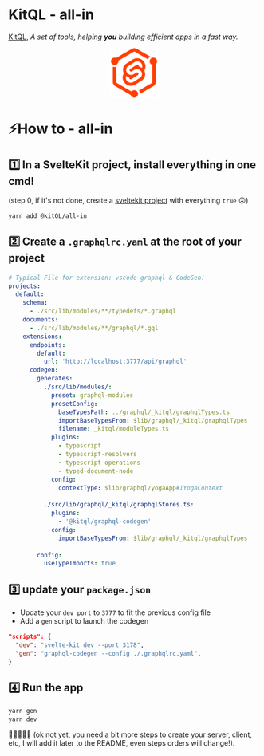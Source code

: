 # KitQL - all-in

[KitQL](https://github.com/jycouet/kitql#kitql), _A set of tools, helping **you** building efficient apps in a fast way._

<p align="center">
  <img src="../../logo.svg" width="100" />
</p>

# ⚡How to - all-in

## 1️⃣ In a SvelteKit project, install everything in one cmd!

(step 0, if it's not done, create a [sveltekit project](https://kit.svelte.dev/) with everything `true` 🙃)

```bash
yarn add @kitQL/all-in
```

## 2️⃣ Create a `.graphqlrc.yaml` at the root of your project

```yaml
# Typical File for extension: vscode-graphql & CodeGen!
projects:
  default:
    schema:
      - ./src/lib/modules/**/typedefs/*.graphql
    documents:
      - ./src/lib/modules/**/graphql/*.gql
    extensions:
      endpoints:
        default:
          url: 'http://localhost:3777/api/graphql'
      codegen:
        generates:
          ./src/lib/modules/:
            preset: graphql-modules
            presetConfig:
              baseTypesPath: ../graphql/_kitql/graphqlTypes.ts
              importBaseTypesFrom: $lib/graphql/_kitql/graphqlTypes
              filename: _kitql/moduleTypes.ts
            plugins:
              - typescript
              - typescript-resolvers
              - typescript-operations
              - typed-document-node
            config:
              contextType: $lib/graphql/yogaApp#IYogaContext

          ./src/lib/graphql/_kitql/graphqlStores.ts:
            plugins:
              - '@kitql/graphql-codegen'
            config:
              importBaseTypesFrom: $lib/graphql/_kitql/graphqlTypes

        config:
          useTypeImports: true
```

## 3️⃣ update your `package.json`

- Update your `dev port` to `3777` to fit the previous config file
- Add a `gen` script to launch the codegen

```json
"scripts": {
  "dev": "svelte-kit dev --port 3178",
  "gen": "graphql-codegen --config ./.graphqlrc.yaml",
}
```

## 4️⃣ Run the app

```bash
yarn gen
yarn dev
```

🥳🥳🥳🥳🥳 (ok not yet, you need a bit more steps to create your server, client, etc, I will add it later to the README, even steps orders will change!).
